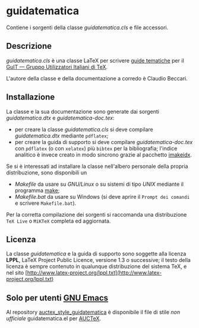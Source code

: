 guidatematica
==============

Contiene i sorgenti della classe *guidatematica.cls* e file accessori.

Descrizione
----------

*guidatematica.cls* è una classe LaTeX per scrivere
 [guide tematiche](http://www.guitex.org/home/it/guide-tematiche/la-filosofia-delle-guide-a-tema)
 per il
 [GuIT — Gruppo Utilizzatori Italiani di TeX](http://www.guitex.org/home/).

L'autore della classe e della documentazione a corredo è Claudio Beccari.

Installazione
----------

La classe e la sua documentazione sono generate dai sorgenti
*guidatematica.dtx* e *guidatematica-doc.tex*:

* per creare la classe *guidatematica.cls* si deve compilare
  *guidatematica.dtx* mediante `pdflatex`;
* per creare la guida di supporto si deve compilare *guidatematica-doc.tex* con
  `pdflatex` (o con `xelatex`) più `bibtex` per la bibliografia; l'indice
  analitico è invece creato in modo sincrono grazie al pacchetto
  [imakeidx](http://www.ctan.org/pkg/imakeidx).

Se si è interessati ad installare la classe nell'albero personale della
propria distribuzione, sono disponibili un
* *Makefile* da usare su *GNU/Linux* o su sistemi di tipo *UNIX* mediante il
   programma [make](http://www.gnu.org/software/make/);
* *Makefile.bat* da usare su Windows (si deve aprire il `Prompt dei comandi` e
   scrivere `Makefile.bat`).

Per la corretta compilazione dei sorgenti si raccomanda una distribuzione `TeX
Live` o `MiKTeX` completa ed aggiornata.

Licenza
----------

La classe *guidatematica* e la guida di supporto sono soggette alla licenza
**LPPL**, LaTeX Project Public Licence, versione 1.3 o successive; il testo
della licenza è sempre contenuto in qualunque distribuzione del sistema TeX, e
nel sito
[http://www.latex-project.org/lppl.txt](http://www.latex-project.org/lppl.txt)

Solo per utenti [GNU Emacs](http://www.gnu.org/software/emacs/)
----------

Al repository
[auctex_style_guidatematica](https://github.com/orlyfurious/auctex_style_guidatematica)
è disponibile il file di stile *non ufficiale* guidatematica.el per
[AUCTeX](http://www.gnu.org/software/auctex/).
